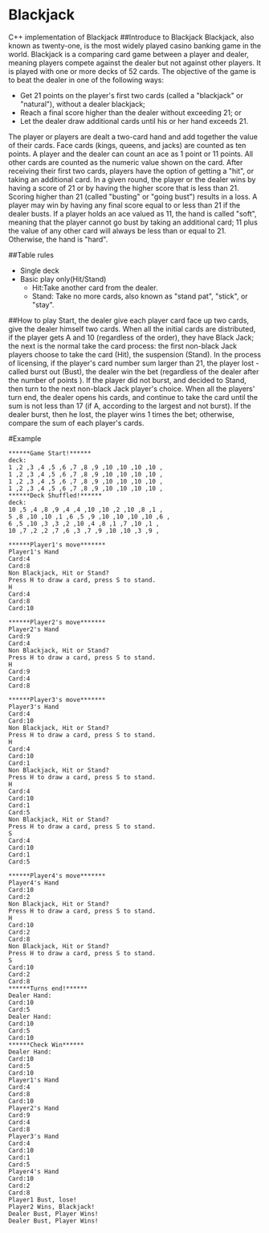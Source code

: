 # Blackjack
C++ implementation of Blackjack
##Introduce to Blackjack
Blackjack, also known as twenty-one, is the most widely played casino banking game in the world. Blackjack is a comparing card game between a player and dealer, meaning players compete against the dealer but not against other players. It is played with one or more decks of 52 cards. The objective of the game is to beat the dealer in one of the following ways:

* Get 21 points on the player's first two cards (called a "blackjack" or "natural"), without a dealer blackjack;<br>
* Reach a final score higher than the dealer without exceeding 21; or<br>
* Let the dealer draw additional cards until his or her hand exceeds 21.<br>

The player or players are dealt a two-card hand and add together the value of their cards. Face cards (kings, queens, and jacks) are counted as ten points. A player and the dealer can count an ace as 1 point or 11 points. All other cards are counted as the numeric value shown on the card. After receiving their first two cards, players have the option of getting a "hit", or taking an additional card. In a given round, the player or the dealer wins by having a score of 21 or by having the higher score that is less than 21. Scoring higher than 21 (called "busting" or "going bust") results in a loss. A player may win by having any final score equal to or less than 21 if the dealer busts. If a player holds an ace valued as 11, the hand is called "soft", meaning that the player cannot go bust by taking an additional card; 11 plus the value of any other card will always be less than or equal to 21. Otherwise, the hand is "hard".

##Table rules
* Single deck
* Basic play only(Hit/Stand)
  * Hit:Take another card from the dealer.
  * Stand: Take no more cards, also known as "stand pat", "stick", or "stay".
  
##How to play
Start, the dealer give each player card face up two cards, give the dealer himself two cards.
When all the initial cards are distributed, if the player gets A and 10 (regardless of the order), they have Black Jack; the next is the normal take the card process: the first non-black Jack players choose to take the card (Hit), the suspension (Stand). In the process of licensing, if the player's card number sum larger than 21, the player lost - called burst out (Bust), the dealer win the bet (regardless of the dealer after the number of points ). If the player did not burst, and decided to Stand, then turn to the next non-black Jack player's choice.
When all the players' turn end, the dealer opens his cards, and continue to take the card until the sum is not less than 17 (if A, according to the largest and not burst). If the dealer burst, then he lost, the player wins 1 times the bet; otherwise, compare the sum of each player's cards.

#Example
```
******Game Start!******
deck:
1 ,2 ,3 ,4 ,5 ,6 ,7 ,8 ,9 ,10 ,10 ,10 ,10 ,
1 ,2 ,3 ,4 ,5 ,6 ,7 ,8 ,9 ,10 ,10 ,10 ,10 ,
1 ,2 ,3 ,4 ,5 ,6 ,7 ,8 ,9 ,10 ,10 ,10 ,10 ,
1 ,2 ,3 ,4 ,5 ,6 ,7 ,8 ,9 ,10 ,10 ,10 ,10 ,
******Deck Shuffled!******
deck:
10 ,5 ,4 ,8 ,9 ,4 ,4 ,10 ,10 ,2 ,10 ,8 ,1 ,
5 ,8 ,10 ,10 ,1 ,6 ,5 ,9 ,10 ,10 ,10 ,10 ,6 ,
6 ,5 ,10 ,3 ,3 ,2 ,10 ,4 ,8 ,1 ,7 ,10 ,1 ,
10 ,7 ,2 ,2 ,7 ,6 ,3 ,7 ,9 ,10 ,10 ,3 ,9 ,

******Player1's move*******
Player1's Hand
Card:4
Card:8
Non Blackjack, Hit or Stand?
Press H to draw a card, press S to stand.
H
Card:4
Card:8
Card:10

******Player2's move*******
Player2's Hand
Card:9
Card:4
Non Blackjack, Hit or Stand?
Press H to draw a card, press S to stand.
H
Card:9
Card:4
Card:8

******Player3's move*******
Player3's Hand
Card:4
Card:10
Non Blackjack, Hit or Stand?
Press H to draw a card, press S to stand.
H
Card:4
Card:10
Card:1
Non Blackjack, Hit or Stand?
Press H to draw a card, press S to stand.
H
Card:4
Card:10
Card:1
Card:5
Non Blackjack, Hit or Stand?
Press H to draw a card, press S to stand.
S
Card:4
Card:10
Card:1
Card:5

******Player4's move*******
Player4's Hand
Card:10
Card:2
Non Blackjack, Hit or Stand?
Press H to draw a card, press S to stand.
H
Card:10
Card:2
Card:8
Non Blackjack, Hit or Stand?
Press H to draw a card, press S to stand.
S
Card:10
Card:2
Card:8
******Turns end!******
Dealer Hand:
Card:10
Card:5
Dealer Hand:
Card:10
Card:5
Card:10
******Check Win******
Dealer Hand:
Card:10
Card:5
Card:10
Player1's Hand
Card:4
Card:8
Card:10
Player2's Hand
Card:9
Card:4
Card:8
Player3's Hand
Card:4
Card:10
Card:1
Card:5
Player4's Hand
Card:10
Card:2
Card:8
Player1 Bust, lose!
Player2 Wins, Blackjack!
Dealer Bust, Player Wins!
Dealer Bust, Player Wins!

```

